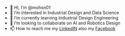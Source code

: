 - 👋 Hi, I’m @mohsn01
- 👀 I’m interested in Industrial Design and Data Science
- 🌱 I’m currently learning Industrial Design Engineering
- 💞️ I’m looking to collaborate on AI and Robotics Design
- 📫 How to reach me my [LinkedIN](https://www.linkedin.com/in/abdiaziz-omar-hassan-359745b4/) also my [Facebook](https://www.facebook.com/bincmar)

<!---
mohsn01/mohsn01 is a ✨ special ✨ repository because its `README.md` (this file) appears on your GitHub profile.
You can click the Preview link to take a look at your changes.
--->
